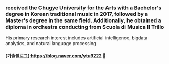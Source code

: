 ### received the Chugye University for the Arts with a Bachelor's degree in Korean traditional music in 2017, followed by a Master's degree in the same field. Additionally, he obtained a diploma in orchestra conducting from Scuola di Musica Il Trillo
His primary research interest includes artificial intelligence, bigdata analytics, and natural language processing

#### [기술블로그]:https://blog.naver.com/ytu9222   👋

<!--
**Yoontaewoong/Yoontaewoong** is a ✨ _special_ ✨ repository because its `README.md` (this file) appears on your GitHub profile.

Here are some ideas to get you started:

- 🔭 I’m currently working on ...
- 🌱 I’m currently learning ...
- 👯 I’m looking to collaborate on ...
- 🤔 I’m looking for help with ...
- 💬 Ask me about ...
- 📫 How to reach me: ...
- 😄 Pronouns: ...
- ⚡ Fun fact: ...
-->
